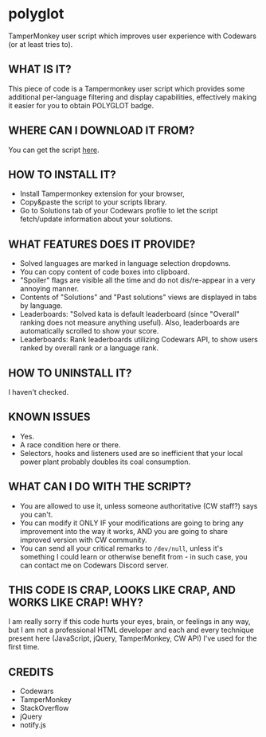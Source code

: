 # polyglot
TamperMonkey user script which improves user experience with Codewars (or at least tries to).


WHAT IS IT?
-----------
 This piece of code is a Tampermonkey user script which provides some
 additional per-language filtering and display capabilities,
 effectively making it easier for you to obtain POLYGLOT badge.

WHERE CAN I DOWNLOAD IT FROM?
-----------------------------
 You can get the script [here](https://github.com/hobovsky/polyglot/releases/latest/download/polyglot.js).

 HOW TO INSTALL IT?
------------------
 - Install Tampermonkey extension for your browser,
 - Copy&paste the script to your scripts library.
 - Go to Solutions tab of your Codewars profile to let
   the script fetch/update information about your solutions.

 WHAT FEATURES DOES IT PROVIDE?
------------------------------
 - Solved languages are marked in language selection dropdowns.
 - You can copy content of code boxes into clipboard.
 - "Spoiler" flags are visible all the time and do not dis/re-appear
   in a very annoying manner.
 - Contents of "Solutions" and "Past solutions" views are displayed in
   tabs by language.
 - Leaderboards: "Solved kata is default leaderboard (since "Overall"
   ranking does not measure anything useful). Also, leaderboards are
   automatically scrolled to show your score.
 - Leaderboards: Rank leaderboards utilizing Codewars API, to show users
   ranked by overall rank or a language rank.

 HOW TO UNINSTALL IT?
--------------------
 I haven't checked.

 KNOWN ISSUES
------------
 - Yes.
 - A race condition here or there.
 - Selectors, hooks and listeners used are so inefficient that your local power
   plant probably doubles its coal consumption.

 WHAT CAN I DO WITH THE SCRIPT?
------------------------------
 - You are allowed to use it, unless someone authoritative (CW staff?) says you can't.
 - You can modify it ONLY IF your modifications are going to bring any improvement
   into the way it works, AND you are going to share improved version with CW community.
 - You can send all your critical remarks to `/dev/null`, unless it's something I could
   learn or otherwise benefit from - in such case, you can contact me on Codewars
   Discord server.

 THIS CODE IS CRAP, LOOKS LIKE CRAP, AND WORKS LIKE CRAP! WHY?
-------------------------------------------------------------
 I am really sorry if this code hurts your eyes, brain, or feelings
 in any way, but I am not a professional HTML developer and each and
 every technique present here (JavaScript, jQuery, TamperMonkey,
 CW API) I've used for the first time.

 CREDITS
-------
 - Codewars
 - TamperMonkey
 - StackOverflow
 - jQuery
 - notify.js
